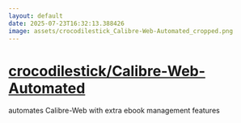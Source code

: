 ```yaml
---
layout: default
date: 2025-07-23T16:32:13.388426
image: assets/crocodilestick_Calibre-Web-Automated_cropped.png
---
```


# [crocodilestick/Calibre-Web-Automated](https://github.com/crocodilestick/Calibre-Web-Automated)

automates Calibre-Web with extra ebook management features
